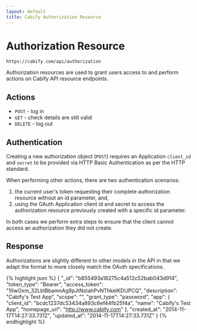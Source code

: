 ```yaml
---
layout: default
title: Cabify Authorization Resource
---
```


# Authorization Resource

~~~
https://cabify.com/api/authorization
~~~

Authorization resources are used to grant users access to and perform actions on Cabify API resource endpoints.

## Actions

 * `POST` - log in
 * `GET` - check details are still valid
 * `DELETE` - log out

## Authentication

Creating a new authorization object (`POST`) requires an Application `client_id` and `secret` to be provided via HTTP Basic Authentication as per the HTTP standard.

When performing other actions, there are two authentication scenarios:

 1. the current user's token requesting their complete authorization resource without an id parameter, and,
 2. using the OAuth Application client id and secret to access the authorization resource previously created with a specific id parameter.

In both cases we perform extra steps to ensure that the client cannot access an authorization they did not create.

## Response

Authorizations are slightly different to other models in the API in that we adapt the format to more closely match the OAuth specifications.

{% highlight json %}
{
  "_id": "b855493a18275c4a512c52bab043d914",
  "token_type": "Bearer",
  "access_token": "1IIwOxm_32LbIBbamnAg9pJtNstahPvNThkelKDUPCQ",
  "description": "Cabify's Test App",
  "scope": "",
  "grant_type": "password",
  "app": {
    "client_id": "bcdc1237dc53434a893c6ef44fb25f4a",
    "name": "Cabify's Test App",
    "homepage_url": "http://www.cabify.com"
  },
  "created_at": "2014-11-17T14:27:33.731Z",
  "updated_at": "2014-11-17T14:27:33.731Z"
}
{% endhighlight %}

